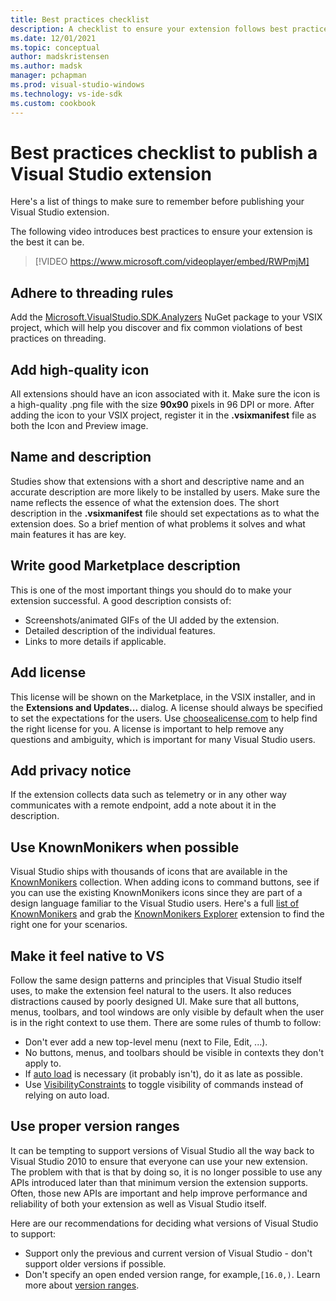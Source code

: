```yaml
---
title: Best practices checklist
description: A checklist to ensure your extension follows best practices before you publish it.
ms.date: 12/01/2021
ms.topic: conceptual
author: madskristensen
ms.author: madsk
manager: pchapman
ms.prod: visual-studio-windows
ms.technology: vs-ide-sdk
ms.custom: cookbook
---
```

# Best practices checklist to publish a Visual Studio extension

Here's a list of things to make sure to remember before publishing your Visual Studio extension.

The following video introduces best practices to ensure your extension is the best it can be.

> [!VIDEO https://www.microsoft.com/videoplayer/embed/RWPmjM]

## Adhere to threading rules
Add the [Microsoft.VisualStudio.SDK.Analyzers](https://www.nuget.org/packages/Microsoft.VisualStudio.SDK.Analyzers/) NuGet package to your VSIX project, which will help you discover and fix common violations of best practices on threading.

## Add high-quality icon
All extensions should have an icon associated with it. Make sure the icon is a high-quality .png file with the size **90x90** pixels in 96 DPI or more. After adding the icon to your VSIX project, register it in the **.vsixmanifest** file as both the Icon and Preview image.

## Name and description
Studies show that extensions with a short and descriptive name and an accurate description are more likely to be installed by users. Make sure the name reflects the essence of what the extension does. The short description in the **.vsixmanifest** file should set expectations as to what the extension does. So a brief mention of what problems it solves and what main features it has are key.

## Write good Marketplace description
This is one of the most important things you should do to make your extension successful. A good description consists of:

* Screenshots/animated GIFs of the UI added by the extension.
* Detailed description of the individual features.
* Links to more details if applicable.

## Add license
This license will be shown on the Marketplace, in the VSIX installer, and in the **Extensions and Updates...** dialog. A license should always be specified to set the expectations for the users. Use [choosealicense.com](https://choosealicense.com/) to help find the right license for you. A license is important to help remove any questions and ambiguity, which is important for many Visual Studio users.

## Add privacy notice
If the extension collects data such as telemetry or in any other way communicates with a remote endpoint, add a note about it in the description.

## Use KnownMonikers when possible
Visual Studio ships with thousands of icons that are available in the [KnownMonikers](../../image-service-and-catalog.md) collection. When adding icons to command buttons, see if you can use the existing KnownMonikers icons since they are part of a design language familiar to the Visual Studio users. Here's a full [list of KnownMonikers](http://glyphlist.azurewebsites.net/knownmonikers/) and grab the [KnownMonikers Explorer](https://marketplace.visualstudio.com/items?itemName=MadsKristensen.knownmonikersexplorer) extension to find the right one for your scenarios.

## Make it feel native to VS
Follow the same design patterns and principles that Visual Studio itself uses, to make the extension feel natural to the users. It also reduces distractions caused by poorly designed UI. Make sure that all buttons, menus, toolbars, and tool windows are only visible by default when the user is in the right context to use them. There are some rules of thumb to follow:

* Don't ever add a new top-level menu (next to File, Edit, ...).
* No buttons, menus, and toolbars should be visible in contexts they don't apply to.
* If [auto load](https://github.com/microsoft/VSSDK-Extensibility-Samples/tree/master/AsyncPackageMigration) is necessary (it probably isn't), do it as late as possible.
* Use [VisibilityConstraints](https://github.com/Microsoft/VSSDK-Extensibility-Samples/tree/master/VisibilityConstraints) to toggle visibility of commands instead of relying on auto load.

## Use proper version ranges
It can be tempting to support versions of Visual Studio all the way back to Visual Studio 2010 to ensure that everyone can use your new extension. The problem with that is that by doing so, it is no longer possible to use any APIs introduced later than that minimum version the extension supports. Often, those new APIs are important and help improve performance and reliability of both your extension as well as Visual Studio itself.

Here are our recommendations for deciding what versions of Visual Studio to support:

* Support only the previous and current version of Visual Studio - don't support older versions if possible.
* Don't specify an open ended version range, for example,`[16.0,)`. Learn more about [version ranges](https://devblogs.microsoft.com/visualstudio/visual-studio-extensions-and-version-ranges-demystified/).